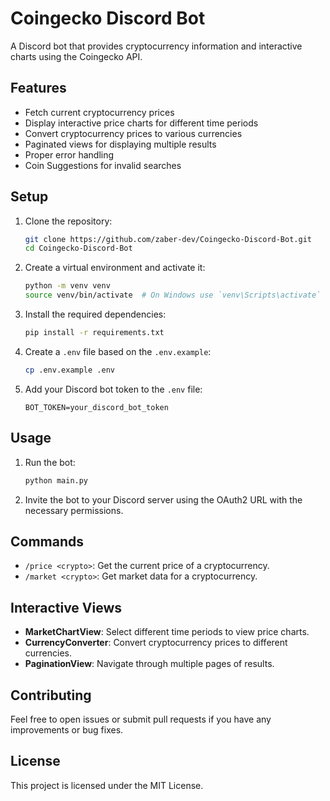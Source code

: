 # Coingecko Discord Bot

A Discord bot that provides cryptocurrency information and interactive charts using the Coingecko API.


## Features

- Fetch current cryptocurrency prices
- Display interactive price charts for different time periods
- Convert cryptocurrency prices to various currencies
- Paginated views for displaying multiple results
- Proper error handling
- Coin Suggestions for invalid searches

## Setup

1. Clone the repository:
    ```bash
    git clone https://github.com/zaber-dev/Coingecko-Discord-Bot.git
    cd Coingecko-Discord-Bot
    ```

2. Create a virtual environment and activate it:
    ```bash
    python -m venv venv
    source venv/bin/activate  # On Windows use `venv\Scripts\activate`
    ```

3. Install the required dependencies:
    ```bash
    pip install -r requirements.txt
    ```

4. Create a `.env` file based on the `.env.example`:
    ```bash
    cp .env.example .env
    ```

5. Add your Discord bot token to the `.env` file:
    ```properties
    BOT_TOKEN=your_discord_bot_token
    ```

## Usage

1. Run the bot:
    ```bash
    python main.py
    ```

2. Invite the bot to your Discord server using the OAuth2 URL with the necessary permissions.

## Commands

- `/price <crypto>`: Get the current price of a cryptocurrency.
- `/market <crypto>`: Get market data for a cryptocurrency.

## Interactive Views

- **MarketChartView**: Select different time periods to view price charts.
- **CurrencyConverter**: Convert cryptocurrency prices to different currencies.
- **PaginationView**: Navigate through multiple pages of results.

## Contributing

Feel free to open issues or submit pull requests if you have any improvements or bug fixes.

## License

This project is licensed under the MIT License.
